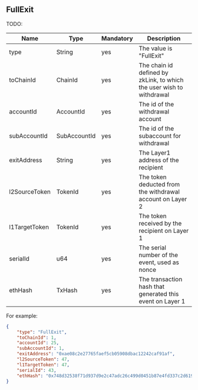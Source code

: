 ## FullExit

TODO: 

| Name          | Type         | Mandatory | Description                                                          |
|---------------|--------------|-----------|----------------------------------------------------------------------|
| type          | String       | yes       | The value is "FullExit"                                              |
| toChainId     | ChainId      | yes       | The chain id defined by zkLink, to which the user wish to withdrawal |
| accountId     | AccountId    | yes       | The id of the withdrawal account                                     |
| subAccountId  | SubAccountId | yes       | The id of the subaccount for withdrawal                              |
| exitAddress   | String       | yes       | The Layer1 address of the recipient                                  |
| l2SourceToken | TokenId      | yes       | The token deducted from the withdrawal account on Layer 2            |
| l1TargetToken | TokenId      | yes       | The token received by the recipient on Layer 1                       |
| serialId      | u64          | yes       | The serial number of the event, used as nonce                        |
| ethHash       | TxHash       | yes       | The transaction hash that generated this event on Layer 1            |

For example:

```json
{
    "type": "FullExit",
    "toChainId": 1,
    "accountId": 25,
    "subAccountId": 1,
    "exitAddress": "0xae08c2e27765faef5cb05908dbac12242caf91af",
    "l2SourceToken": 47,
    "l1TargetToken": 47,
    "serialId": 43,
    "ethHash": "0x748d32538f71d937d9e2c47adc26c499d0451b87e4fd337c2d6190c3271dafd7"
}
```
